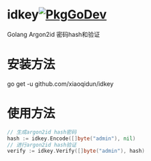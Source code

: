 # idkey[![PkgGoDev](https://pkg.go.dev/badge/github.com/xiaoqidun/idkey)](https://pkg.go.dev/github.com/xiaoqidun/idkey)
Golang Argon2id 密码hash和验证
# 安装方法
go get -u github.com/xiaoqidun/idkey
# 使用方法
```go
// 生成argon2id hash密码
hash := idkey.Encode([]byte("admin"), nil)
// 进行argon2id hash验证
verify := idkey.Verify([]byte("admin"), hash)
```
